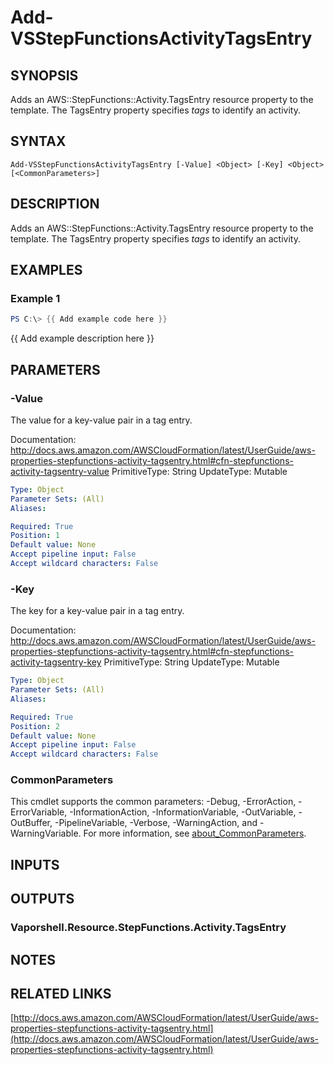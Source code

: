 # Add-VSStepFunctionsActivityTagsEntry

## SYNOPSIS
Adds an AWS::StepFunctions::Activity.TagsEntry resource property to the template.
The TagsEntry property specifies *tags* to identify an activity.

## SYNTAX

```
Add-VSStepFunctionsActivityTagsEntry [-Value] <Object> [-Key] <Object> [<CommonParameters>]
```

## DESCRIPTION
Adds an AWS::StepFunctions::Activity.TagsEntry resource property to the template.
The TagsEntry property specifies *tags* to identify an activity.

## EXAMPLES

### Example 1
```powershell
PS C:\> {{ Add example code here }}
```

{{ Add example description here }}

## PARAMETERS

### -Value
The value for a key-value pair in a tag entry.

Documentation: http://docs.aws.amazon.com/AWSCloudFormation/latest/UserGuide/aws-properties-stepfunctions-activity-tagsentry.html#cfn-stepfunctions-activity-tagsentry-value
PrimitiveType: String
UpdateType: Mutable

```yaml
Type: Object
Parameter Sets: (All)
Aliases:

Required: True
Position: 1
Default value: None
Accept pipeline input: False
Accept wildcard characters: False
```

### -Key
The key for a key-value pair in a tag entry.

Documentation: http://docs.aws.amazon.com/AWSCloudFormation/latest/UserGuide/aws-properties-stepfunctions-activity-tagsentry.html#cfn-stepfunctions-activity-tagsentry-key
PrimitiveType: String
UpdateType: Mutable

```yaml
Type: Object
Parameter Sets: (All)
Aliases:

Required: True
Position: 2
Default value: None
Accept pipeline input: False
Accept wildcard characters: False
```

### CommonParameters
This cmdlet supports the common parameters: -Debug, -ErrorAction, -ErrorVariable, -InformationAction, -InformationVariable, -OutVariable, -OutBuffer, -PipelineVariable, -Verbose, -WarningAction, and -WarningVariable. For more information, see [about_CommonParameters](http://go.microsoft.com/fwlink/?LinkID=113216).

## INPUTS

## OUTPUTS

### Vaporshell.Resource.StepFunctions.Activity.TagsEntry
## NOTES

## RELATED LINKS

[http://docs.aws.amazon.com/AWSCloudFormation/latest/UserGuide/aws-properties-stepfunctions-activity-tagsentry.html](http://docs.aws.amazon.com/AWSCloudFormation/latest/UserGuide/aws-properties-stepfunctions-activity-tagsentry.html)

